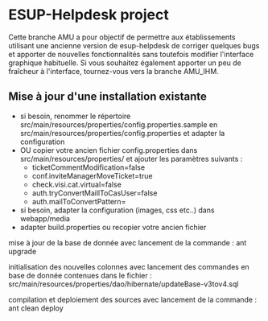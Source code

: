 ESUP-Helpdesk project
==

Cette branche AMU a pour objectif de permettre aux établissements utilisant une ancienne version de esup-helpdesk de corriger quelques bugs et apporter de nouvelles fonctionnalités sans toutefois modifier l'interface graphique habituelle. Si vous souhaitez également apporter un peu de fraîcheur à l'interface, tournez-vous vers la branche AMU_IHM.


Mise à jour d'une installation existante
-

- si besoin, renommer le répertoire src/main/resources/properties/config.properties.sample en src/main/resources/properties/config.properties et adapter la configuration 
- OU copier votre ancien fichier config.properties dans src/main/resources/properties/ et ajouter les paramètres suivants :
  - ticketCommentModification=false
  - conf.inviteManagerMoveTicket=true
  - check.visi.cat.virtual=false
  - auth.tryConvertMaillToCasUser=false
  - auth.mailToConvertPattern=
- si besoin, adapter la configuration (images, css etc..) dans webapp/media 
- adapter build.properties ou recopier votre ancien fichier

mise à jour de la base de donnée avec lancement de la commande : ant upgrade

initialisation des nouvelles colonnes avec lancement des commandes en base de donnée contenues dans le fichier : src/main/resources/properties/dao/hibernate/updateBase-v3tov4.sql

compilation et deploiement des sources avec lancement de la commande : ant clean deploy
